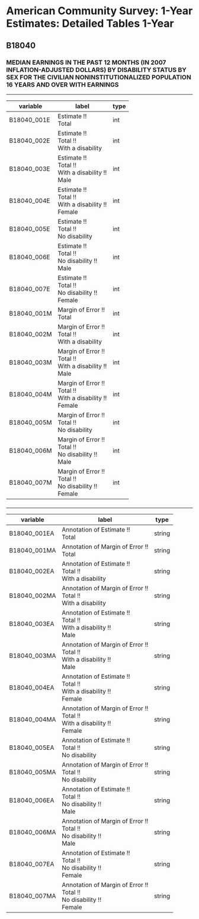 # American Community Survey: 1-Year Estimates: Detailed Tables 1-Year

## B18040

### MEDIAN EARNINGS IN THE PAST 12 MONTHS (IN 2007 INFLATION-ADJUSTED DOLLARS) BY DISABILITY STATUS BY SEX FOR THE CIVILIAN NONINSTITUTIONALIZED POPULATION 16 YEARS AND OVER WITH EARNINGS

___

| variable | label | type |
| ----- | ----- | ----- |
| B18040_001E | Estimate !!<br>Total | int |
| B18040_002E | Estimate !!<br>Total !!<br>With a disability | int |
| B18040_003E | Estimate !!<br>Total !!<br>With a disability !!<br>Male | int |
| B18040_004E | Estimate !!<br>Total !!<br>With a disability !!<br>Female | int |
| B18040_005E | Estimate !!<br>Total !!<br>No disability | int |
| B18040_006E | Estimate !!<br>Total !!<br>No disability !!<br>Male | int |
| B18040_007E | Estimate !!<br>Total !!<br>No disability !!<br>Female | int |
| B18040_001M | Margin of Error !!<br>Total | int |
| B18040_002M | Margin of Error !!<br>Total !!<br>With a disability | int |
| B18040_003M | Margin of Error !!<br>Total !!<br>With a disability !!<br>Male | int |
| B18040_004M | Margin of Error !!<br>Total !!<br>With a disability !!<br>Female | int |
| B18040_005M | Margin of Error !!<br>Total !!<br>No disability | int |
| B18040_006M | Margin of Error !!<br>Total !!<br>No disability !!<br>Male | int |
| B18040_007M | Margin of Error !!<br>Total !!<br>No disability !!<br>Female | int |
### 

___

| variable | label | type |
| ----- | ----- | ----- |
| B18040_001EA | Annotation of Estimate !!<br>Total | string |
| B18040_001MA | Annotation of Margin of Error !!<br>Total | string |
| B18040_002EA | Annotation of Estimate !!<br>Total !!<br>With a disability | string |
| B18040_002MA | Annotation of Margin of Error !!<br>Total !!<br>With a disability | string |
| B18040_003EA | Annotation of Estimate !!<br>Total !!<br>With a disability !!<br>Male | string |
| B18040_003MA | Annotation of Margin of Error !!<br>Total !!<br>With a disability !!<br>Male | string |
| B18040_004EA | Annotation of Estimate !!<br>Total !!<br>With a disability !!<br>Female | string |
| B18040_004MA | Annotation of Margin of Error !!<br>Total !!<br>With a disability !!<br>Female | string |
| B18040_005EA | Annotation of Estimate !!<br>Total !!<br>No disability | string |
| B18040_005MA | Annotation of Margin of Error !!<br>Total !!<br>No disability | string |
| B18040_006EA | Annotation of Estimate !!<br>Total !!<br>No disability !!<br>Male | string |
| B18040_006MA | Annotation of Margin of Error !!<br>Total !!<br>No disability !!<br>Male | string |
| B18040_007EA | Annotation of Estimate !!<br>Total !!<br>No disability !!<br>Female | string |
| B18040_007MA | Annotation of Margin of Error !!<br>Total !!<br>No disability !!<br>Female | string |

